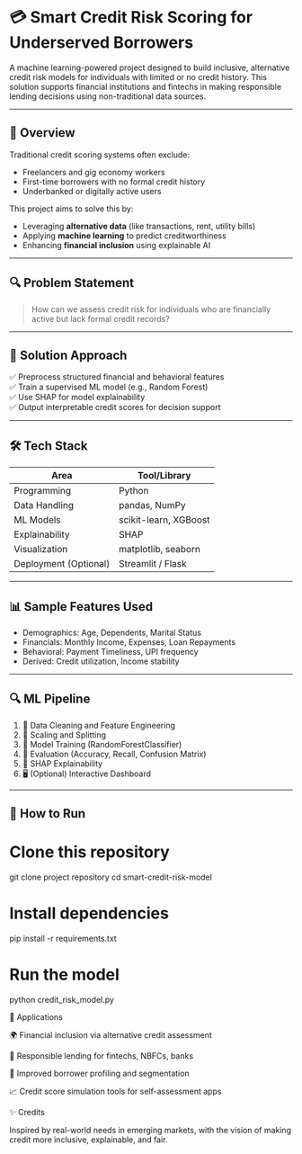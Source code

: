 # 💳 Smart Credit Risk Scoring for Underserved Borrowers

A machine learning-powered project designed to build inclusive, alternative credit risk models for individuals with limited or no credit history. This solution supports financial institutions and fintechs in making responsible lending decisions using non-traditional data sources.

---

## 📌 Overview

Traditional credit scoring systems often exclude:
- Freelancers and gig economy workers
- First-time borrowers with no formal credit history
- Underbanked or digitally active users

This project aims to solve this by:
- Leveraging **alternative data** (like transactions, rent, utility bills)
- Applying **machine learning** to predict creditworthiness
- Enhancing **financial inclusion** using explainable AI

---

## 🔍 Problem Statement

> How can we assess credit risk for individuals who are financially active but lack formal credit records?

---

## 🧠 Solution Approach

✅ Preprocess structured financial and behavioral features  
✅ Train a supervised ML model (e.g., Random Forest)  
✅ Use SHAP for model explainability  
✅ Output interpretable credit scores for decision support

---

## 🛠️ Tech Stack

| Area            | Tool/Library                     |
|-----------------|----------------------------------|
| Programming     | Python                           |
| Data Handling   | pandas, NumPy                    |
| ML Models       | scikit-learn, XGBoost            |
| Explainability  | SHAP                             |
| Visualization   | matplotlib, seaborn              |
| Deployment (Optional) | Streamlit / Flask             |

---

## 📊 Sample Features Used

- Demographics: Age, Dependents, Marital Status  
- Financials: Monthly Income, Expenses, Loan Repayments  
- Behavioral: Payment Timeliness, UPI frequency  
- Derived: Credit utilization, Income stability

---

## 🔍 ML Pipeline

1. 🧹 Data Cleaning and Feature Engineering  
2. 🔄 Scaling and Splitting  
3. 🧠 Model Training (RandomForestClassifier)  
4. 🧪 Evaluation (Accuracy, Recall, Confusion Matrix)  
5. 🔎 SHAP Explainability  
6. 🖥️ (Optional) Interactive Dashboard

---

## 🧪 How to Run

# Clone this repository
git clone project repository
cd smart-credit-risk-model

# Install dependencies
pip install -r requirements.txt

# Run the model
python credit_risk_model.py

🏦 Applications

🌍 Financial inclusion via alternative credit assessment

💸 Responsible lending for fintechs, NBFCs, banks

🧾 Improved borrower profiling and segmentation

📈 Credit score simulation tools for self-assessment apps

✨ Credits

Inspired by real-world needs in emerging markets, with the vision of making credit more inclusive, explainable, and fair.
